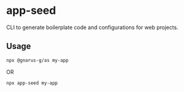 # app-seed
CLI to generate boilerplate code and configurations for web projects.

## Usage
```bash
npx @gnarus-g/as my-app
```
OR
```bash
npx app-seed my-app
```